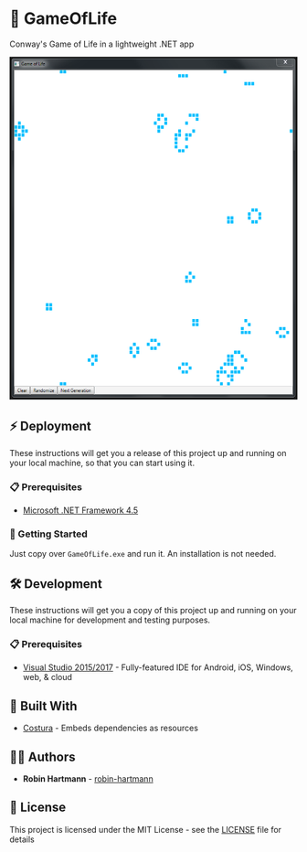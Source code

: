 # 👾 GameOfLife

Conway's Game of Life in a lightweight .NET app

<img src="docs/images/readme-main-window.png" height="600">

## ⚡ Deployment

These instructions will get you a release of this project up and running on your local machine, so that you can start using it.

### 📋 Prerequisites

* [Microsoft .NET Framework 4.5](https://www.microsoft.com/en-us/download/details.aspx?id=30653)

### 🚀 Getting Started

Just copy over `GameOfLife.exe` and run it. An installation is not needed.

## 🛠️ Development

These instructions will get you a copy of this project up and running on your local machine for development and testing purposes.

### 📋 Prerequisites

* [Visual Studio 2015/2017](https://www.visualstudio.com/de/vs/) - Fully-featured IDE for Android, iOS, Windows, web, & cloud

## 🧰 Built With

* [Costura](https://github.com/Fody/Costura) - Embeds dependencies as resources

## 👨‍💻 Authors

* **Robin Hartmann** - [robin-hartmann](https://github.com/robin-hartmann)

## 📃 License

This project is licensed under the MIT License - see the [LICENSE](LICENSE) file for details
